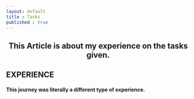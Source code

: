 ```yaml
---
layout: default
title : Tasks
published : true
---
```

<div align="center"> <h2>This Article is about my experience on the tasks given.</div></h2> 

## EXPERIENCE
#### This journey was literally a different type of experience.

